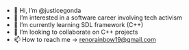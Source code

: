 - 👋 Hi, I’m @justicegonda
- 👀 I’m interested in a software career involving tech activism
- 🌱 I’m currently learning SDL framework (C++)
- 💞️ I’m looking to collaborate on C++ projects
- 📫 How to reach me -> renorainbow19@gmail.com

<!---
justicegonda/justicegonda is a ✨ special ✨ repository because its `README.md` (this file) appears on your GitHub profile.
You can click the Preview link to take a look at your changes.
--->

